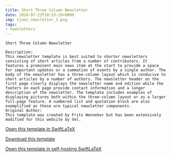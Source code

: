 ```yaml
---
title: Short Three Column Newsletter
date: 2020-07-23T10:53:29+0000
img: tjumz_newsletter_1.png
tags:
- newsletters
---
```

```
Short Three Column Newsletter

Description:
This newsletter template is best suited to shorter newsletters consisting of short articles from a number of contributors. It features a prominent main news item at the start to provide a space for important updates or a summation of events by a single author. The body of the newsletter has a three-column layout which is conducive to short articles by a number of authors. The newsletter header on the first page clearly displays the newsletter name and edition while the footers on each page provide contact information and a longer description of the newsletter. The template includes examples of displaying pictures both within the three-column layout or as a larger full-page feature. A numbered list and quotation block are also exemplified as these are typical newsletter components.
Original Author:
This template was created by Frits Wenneker but has been extensively modified for this website by Vel.
```
[Open this template in SwiftLaTeX](https://www.swiftlatex.com/project.html?import=https://swiftlatex.github.io/LaTeXBoilerPlate/zips/uvqer_newsletter_1.zip&import_name=Short%20Three%20Column%20Newsletter)

[Download this template](https://swiftlatex.github.io/LaTeXBoilerPlate/zips/uvqer_newsletter_1.zip)

[Open this template in self-hosting SwiftLaTeX](http://localhost:3011/project.html?import=https://swiftlatex.github.io/LaTeXBoilerPlate/zips/uvqer_newsletter_1.zip&import_name=Short%20Three%20Column%20Newsletter)

